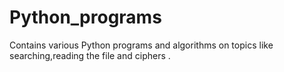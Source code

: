 # Python_programs
Contains various Python programs and algorithms on topics like searching,reading the file and ciphers .
